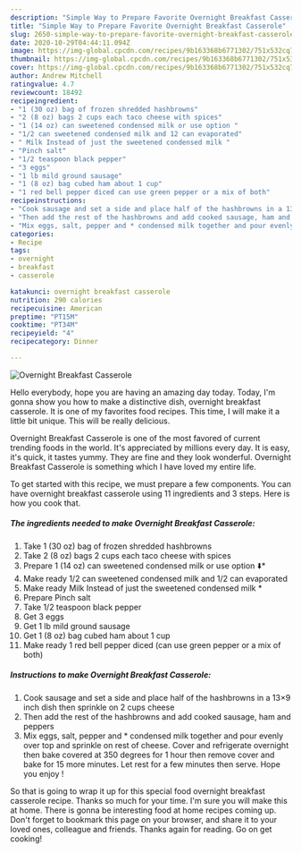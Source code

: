 ```yaml
---
description: "Simple Way to Prepare Favorite Overnight Breakfast Casserole"
title: "Simple Way to Prepare Favorite Overnight Breakfast Casserole"
slug: 2650-simple-way-to-prepare-favorite-overnight-breakfast-casserole
date: 2020-10-29T04:44:11.094Z
image: https://img-global.cpcdn.com/recipes/9b163368b6771302/751x532cq70/overnight-breakfast-casserole-recipe-main-photo.jpg
thumbnail: https://img-global.cpcdn.com/recipes/9b163368b6771302/751x532cq70/overnight-breakfast-casserole-recipe-main-photo.jpg
cover: https://img-global.cpcdn.com/recipes/9b163368b6771302/751x532cq70/overnight-breakfast-casserole-recipe-main-photo.jpg
author: Andrew Mitchell
ratingvalue: 4.7
reviewcount: 18492
recipeingredient:
- "1 (30 oz) bag of frozen shredded hashbrowns"
- "2 (8 oz) bags 2 cups each taco cheese with spices"
- "1 (14 oz) can sweetened condensed milk or use option "
- "1/2 can sweetened condensed milk and 12 can evaporated"
- " Milk Instead of just the sweetened condensed milk "
- "Pinch salt"
- "1/2 teaspoon black pepper"
- "3 eggs"
- "1 lb mild ground sausage"
- "1 (8 oz) bag cubed ham about 1 cup"
- "1 red bell pepper diced can use green pepper or a mix of both"
recipeinstructions:
- "Cook sausage and set a side and place half of the hashbrowns in a 13×9 inch dish then sprinkle on 2 cups cheese"
- "Then add the rest of the hashbrowns and add cooked sausage, ham and peppers"
- "Mix eggs, salt, pepper and * condensed milk together and pour evenly over top and sprinkle on rest of cheese. Cover and refrigerate overnight then bake covered at 350 degrees for 1 hour then remove cover and bake for 15 more minutes. Let rest for a few minutes then serve. Hope you enjoy !"
categories:
- Recipe
tags:
- overnight
- breakfast
- casserole

katakunci: overnight breakfast casserole 
nutrition: 290 calories
recipecuisine: American
preptime: "PT15M"
cooktime: "PT34M"
recipeyield: "4"
recipecategory: Dinner

---
```



![Overnight Breakfast Casserole](https://img-global.cpcdn.com/recipes/9b163368b6771302/751x532cq70/overnight-breakfast-casserole-recipe-main-photo.jpg)

Hello everybody, hope you are having an amazing day today. Today, I'm gonna show you how to make a distinctive dish, overnight breakfast casserole. It is one of my favorites food recipes. This time, I will make it a little bit unique. This will be really delicious.



Overnight Breakfast Casserole is one of the most favored of current trending foods in the world. It's appreciated by millions every day. It is easy, it's quick, it tastes yummy. They are fine and they look wonderful. Overnight Breakfast Casserole is something which I have loved my entire life.


To get started with this recipe, we must prepare a few components. You can have overnight breakfast casserole using 11 ingredients and 3 steps. Here is how you cook that.

<!--inarticleads1-->

##### The ingredients needed to make Overnight Breakfast Casserole:

1. Take 1 (30 oz) bag of frozen shredded hashbrowns
1. Take 2 (8 oz) bags 2 cups each taco cheese with spices
1. Prepare 1 (14 oz) can sweetened condensed milk or use option ⬇️*
1. Make ready 1/2 can sweetened condensed milk and 1/2 can evaporated
1. Make ready  Milk Instead of just the sweetened condensed milk *
1. Prepare Pinch salt
1. Take 1/2 teaspoon black pepper
1. Get 3 eggs
1. Get 1 lb mild ground sausage
1. Get 1 (8 oz) bag cubed ham about 1 cup
1. Make ready 1 red bell pepper diced (can use green pepper or a mix of both)




<!--inarticleads2-->

##### Instructions to make Overnight Breakfast Casserole:

1. Cook sausage and set a side and place half of the hashbrowns in a 13×9 inch dish then sprinkle on 2 cups cheese
1. Then add the rest of the hashbrowns and add cooked sausage, ham and peppers
1. Mix eggs, salt, pepper and * condensed milk together and pour evenly over top and sprinkle on rest of cheese. Cover and refrigerate overnight then bake covered at 350 degrees for 1 hour then remove cover and bake for 15 more minutes. Let rest for a few minutes then serve. Hope you enjoy !




So that is going to wrap it up for this special food overnight breakfast casserole recipe. Thanks so much for your time. I'm sure you will make this at home. There is gonna be interesting food at home recipes coming up. Don't forget to bookmark this page on your browser, and share it to your loved ones, colleague and friends. Thanks again for reading. Go on get cooking!
